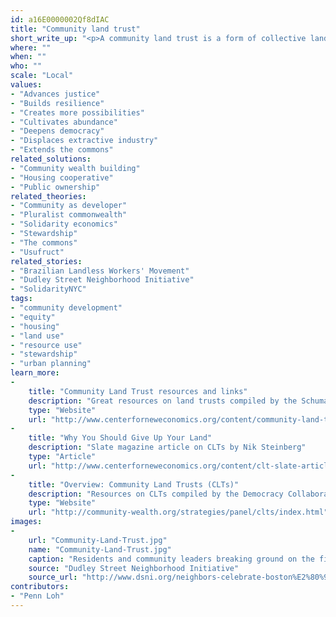 ```yaml
---
id: a16E0000002Qf8dIAC
title: "Community land trust"
short_write_up: "<p>A community land trust is a form of collective land ownership that prioritizes community uses of the land, promoting affordable and cooperative housing, sustainable agriculture, and other uses not fully valued by the market. Community land trusts are nonprofits that typically have a three-part board, representing leaseholders, the surrounding community, and the broader public interest. The trust owns and stewards the land in perpetuity and leases the land to homeowners, farmers, and businesses, who must comply with terms set by the community land trust, such as preserving affordability. The first community land trust was established in 1969 in Georgia to secure land for black farmers; there are now almost 250 land trusts in nearly every U.S. state, and many more around the world.</p>"
where: ""
when: ""
who: ""
scale: "Local"
values:
- "Advances justice"
- "Builds resilience"
- "Creates more possibilities"
- "Cultivates abundance"
- "Deepens democracy"
- "Displaces extractive industry"
- "Extends the commons"
related_solutions:
- "Community wealth building"
- "Housing cooperative"
- "Public ownership"
related_theories:
- "Community as developer"
- "Pluralist commonwealth"
- "Solidarity economics"
- "Stewardship"
- "The commons"
- "Usufruct"
related_stories:
- "Brazilian Landless Workers' Movement"
- "Dudley Street Neighborhood Initiative"
- "SolidarityNYC"
tags:
- "community development"
- "equity"
- "housing"
- "land use"
- "resource use"
- "stewardship"
- "urban planning"
learn_more:
-
    title: "Community Land Trust resources and links"
    description: "Great resources on land trusts compiled by the Schumacher Center for a New Economics"
    type: "Website"
    url: "http://www.centerforneweconomics.org/content/community-land-trusts"
-
    title: "Why You Should Give Up Your Land"
    description: "Slate magazine article on CLTs by Nik Steinberg"
    type: "Article"
    url: "http://www.centerforneweconomics.org/content/clt-slate-article"
-
    title: "Overview: Community Land Trusts (CLTs)"
    description: "Resources on CLTs compiled by the Democracy Collaborative"
    type: "Website"
    url: "http://community-wealth.org/strategies/panel/clts/index.html"
images:
-
    url: "Community-Land-Trust.jpg"
    name: "Community-Land-Trust.jpg"
    caption: "Residents and community leaders breaking ground on the first urban farm in Boston &#8212; owned by Dudley Neighbors Inc., a community land trust"
    source: "Dudley Street Neighborhood Initiative"
    source_url: "http://www.dsni.org/neighbors-celebrate-boston%E2%80%99s-first-commercial-farm"
contributors:
- "Penn Loh"
---
```

